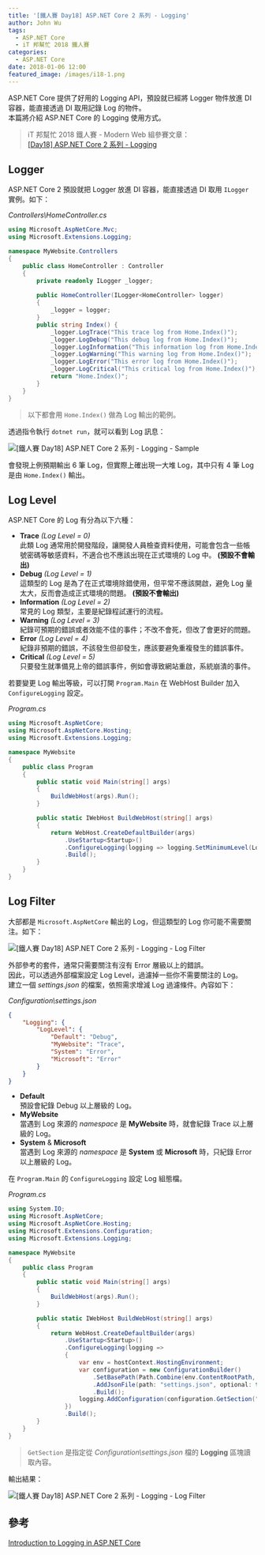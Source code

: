 ```yaml
---
title: '[鐵人賽 Day18] ASP.NET Core 2 系列 - Logging'
author: John Wu
tags:
  - ASP.NET Core
  - iT 邦幫忙 2018 鐵人賽
categories:
  - ASP.NET Core
date: 2018-01-06 12:00
featured_image: /images/i18-1.png
---
```


ASP.NET Core 提供了好用的 Logging API，預設就已經將 Logger 物件放進 DI 容器，能直接透過 DI 取用記錄 Log 的物件。  
本篇將介紹 ASP.NET Core 的 Logging 使用方式。  

> iT 邦幫忙 2018 鐵人賽 - Modern Web 組參賽文章：  
 [[Day18] ASP.NET Core 2 系列 - Logging](https://ithelp.ithome.com.tw/articles/10195968)  

<!-- more -->

## Logger

ASP.NET Core 2 預設就把 Logger 放進 DI 容器，能直接透過 DI 取用 `ILogger` 實例。如下：  

*Controllers\HomeController.cs*
```cs
using Microsoft.AspNetCore.Mvc;
using Microsoft.Extensions.Logging;

namespace MyWebsite.Controllers
{
    public class HomeController : Controller
    {
        private readonly ILogger _logger;
        
        public HomeController(ILogger<HomeController> logger)
        {
            _logger = logger;
        }
        public string Index() {
            _logger.LogTrace("This trace log from Home.Index()");
            _logger.LogDebug("This debug log from Home.Index()");
            _logger.LogInformation("This information log from Home.Index()");
            _logger.LogWarning("This warning log from Home.Index()");
            _logger.LogError("This error log from Home.Index()");
            _logger.LogCritical("This critical log from Home.Index()");
            return "Home.Index()";
        }
    }
}
```
> 以下都會用 `Home.Index()` 做為 Log 輸出的範例。  

透過指令執行 `dotnet run`，就可以看到 Log 訊息：  

![[鐵人賽 Day18] ASP.NET Core 2 系列 - Logging - Sample](/images/i18-1.png)  

會發現上例預期輸出 6 筆 Log，但實際上確出現一大堆 Log，其中只有 4 筆 Log 是由 `Home.Index()` 輸出。  

## Log Level

ASP.NET Core 的 Log 有分為以下六種：
* **Trace** *(Log Level = 0)*  
  此類 Log 通常用於開發階段，讓開發人員檢查資料使用，可能會包含一些帳號密碼等敏感資料，不適合也不應該出現在正式環境的 Log 中。 **(預設不會輸出)**  
* **Debug** *(Log Level = 1)*  
  這類型的 Log 是為了在正式環境除錯使用，但平常不應該開啟，避免 Log 量太大，反而會造成正式環境的問題。 **(預設不會輸出)**  
* **Information** *(Log Level = 2)*  
  常見的 Log 類型，主要是紀錄程試運行的流程。  
* **Warning** *(Log Level = 3)*  
  紀錄可預期的錯誤或者效能不佳的事件；不改不會死，但改了會更好的問題。  
* **Error** *(Log Level = 4)*  
  紀錄非預期的錯誤，不該發生但卻發生，應該要避免重複發生的錯誤事件。  
* **Critical** *(Log Level = 5)*  
  只要發生就準備見上帝的錯誤事件，例如會導致網站重啟，系統崩潰的事件。  

若要變更 Log 輸出等級，可以打開 `Program.Main` 在 WebHost Builder 加入 `ConfigureLogging` 設定。  

*Program.cs*
```cs
using Microsoft.AspNetCore;
using Microsoft.AspNetCore.Hosting;
using Microsoft.Extensions.Logging;

namespace MyWebsite
{
    public class Program
    {
        public static void Main(string[] args)
        {
            BuildWebHost(args).Run();
        }

        public static IWebHost BuildWebHost(string[] args)
        {
            return WebHost.CreateDefaultBuilder(args)
                .UseStartup<Startup>()
                .ConfigureLogging(logging => logging.SetMinimumLevel(LogLevel.Trace))
                .Build();
        }
    }
}
```

## Log Filter 

大部都是 `Microsoft.AspNetCore` 輸出的 Log，但這類型的 Log 你可能不需要關注。如下：  

![[鐵人賽 Day18] ASP.NET Core 2 系列 - Logging - Log Filter](/images/i18-2.png)  

外部參考的套件，通常只需要關注有沒有 Error 層級以上的錯誤。  
因此，可以透過外部檔案設定 Log Level，過濾掉一些你不需要關注的 Log。  
建立一個 *settings.json* 的檔案，依照需求增減 Log 過濾條件。內容如下：  

*Configuration\settings.json*
```json
{
    "Logging": {
        "LogLevel": {
            "Default": "Debug",
            "MyWebsite": "Trace",
            "System": "Error",
            "Microsoft": "Error"
        }
    }
}
```
* **Default**  
 預設會紀錄 Debug 以上層級的 Log。  
* **MyWebsite**  
 當遇到 Log 來源的 *namespace* 是 **MyWebsite** 時，就會紀錄 Trace 以上層級的 Log。  
* **System** & **Microsoft**  
 當遇到 Log 來源的 *namespace* 是 **System** 或 **Microsoft** 時，只紀錄 Error 以上層級的 Log。  

在 `Program.Main` 的 `ConfigureLogging` 設定 Log 組態檔。  

*Program.cs*
```cs
using System.IO;
using Microsoft.AspNetCore;
using Microsoft.AspNetCore.Hosting;
using Microsoft.Extensions.Configuration;
using Microsoft.Extensions.Logging;

namespace MyWebsite
{
    public class Program
    {
        public static void Main(string[] args)
        {
            BuildWebHost(args).Run();
        }

        public static IWebHost BuildWebHost(string[] args)
        {
            return WebHost.CreateDefaultBuilder(args)
                .UseStartup<Startup>()
                .ConfigureLogging(logging =>
                {
                    var env = hostContext.HostingEnvironment;
                    var configuration = new ConfigurationBuilder()
                        .SetBasePath(Path.Combine(env.ContentRootPath, "Configuration")))
                        .AddJsonFile(path: "settings.json", optional: true, reloadOnChange: true)
                        .Build();
                    logging.AddConfiguration(configuration.GetSection("Logging"));
                })
                .Build();
        }
    }
}
```
> `GetSection` 是指定從 *Configuration\settings.json* 檔的 **Logging** 區塊讀取內容。  

輸出結果：  

![[鐵人賽 Day18] ASP.NET Core 2 系列 - Logging - Log Filter](/images/i18-3.png)  


## 參考

[Introduction to Logging in ASP.NET Core](https://docs.microsoft.com/en-us/aspnet/core/fundamentals/logging/?tabs=aspnetcore2x)  